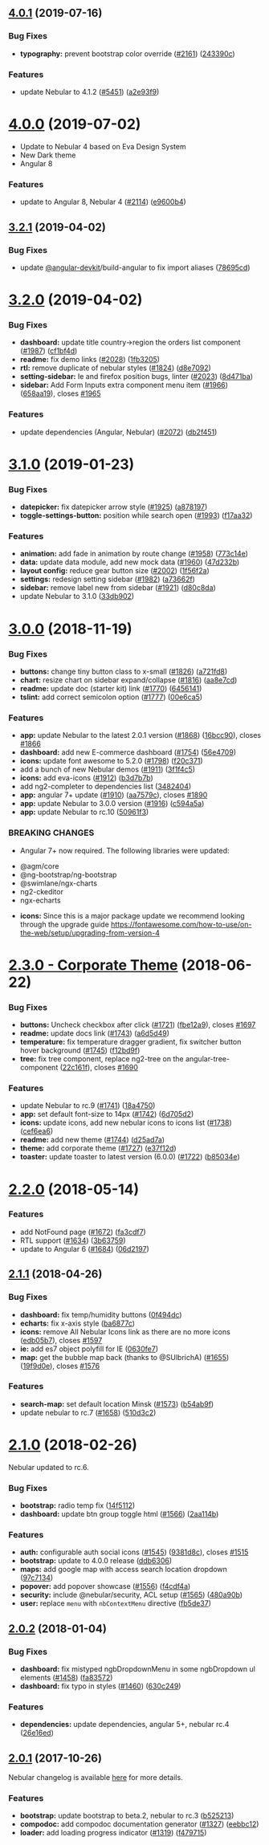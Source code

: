 <a name="4.0.1"></a>
## [4.0.1](https://github.com/akveo/ngx-admin/compare/v4.0.0...v4.0.1) (2019-07-16)


### Bug Fixes

* **typography:** prevent bootstrap color override ([#2161](https://github.com/akveo/ngx-admin/issues/2161)) ([243390c](https://github.com/akveo/ngx-admin/commit/243390c))


### Features

* update Nebular to 4.1.2 ([#5451](https://github.com/akveo/ngx-admin/issues/5451)) ([a2e93f9](https://github.com/akveo/ngx-admin/commit/a2e93f9))



<a name="4.0.0"></a>
# [4.0.0](https://github.com/akveo/ngx-admin/compare/v3.2.0...v4.0.0) (2019-07-02)

- Update to Nebular 4 based on Eva Design System
- New Dark theme
- Angular 8

### Features

* update to Angular 8, Nebular 4 ([#2114](https://github.com/akveo/ngx-admin/issues/2114)) ([e9600b4](https://github.com/akveo/ngx-admin/commit/e9600b4))



<a name="3.2.1"></a>
## [3.2.1](https://github.com/akveo/ngx-admin/compare/v3.2.0...v3.2.1) (2019-04-02)


### Bug Fixes

* update [@angular-devkit](https://github.com/angular-devkit)/build-angular to fix import aliases ([78695cd](https://github.com/akveo/ngx-admin/commit/78695cd))



<a name="3.2.0"></a>
# [3.2.0](https://github.com/akveo/ngx-admin/compare/v3.1.0...v3.2.0) (2019-04-02)


### Bug Fixes

* **dashboard:** update title country->region the orders list component  ([#1987](https://github.com/akveo/ngx-admin/issues/1987)) ([cf1bf4d](https://github.com/akveo/ngx-admin/commit/cf1bf4d))
* **readme:** fix demo links ([#2028](https://github.com/akveo/ngx-admin/issues/2028)) ([1fb3205](https://github.com/akveo/ngx-admin/commit/1fb3205))
* **rtl:** remove duplicate of nebular styles ([#1824](https://github.com/akveo/ngx-admin/issues/1824)) ([d8e7092](https://github.com/akveo/ngx-admin/commit/d8e7092))
* **setting-sidebar:** Ie and firefox position bugs, linter ([#2023](https://github.com/akveo/ngx-admin/issues/2023)) ([8d471ba](https://github.com/akveo/ngx-admin/commit/8d471ba))
* **sidebar:** Add Form Inputs extra component menu item ([#1966](https://github.com/akveo/ngx-admin/issues/1966)) ([658aa19](https://github.com/akveo/ngx-admin/commit/658aa19)), closes [#1965](https://github.com/akveo/ngx-admin/issues/1965)


### Features

* update dependencies (Angular, Nebular) ([#2072](https://github.com/akveo/ngx-admin/issues/2072)) ([db2f451](https://github.com/akveo/ngx-admin/commit/db2f451))



<a name="3.1.0"></a>
# [3.1.0](https://github.com/akveo/ngx-admin/compare/v3.0.0...v3.1.0) (2019-01-23)


### Bug Fixes

* **datepicker:** fix datepicker arrow style ([#1925](https://github.com/akveo/ngx-admin/issues/1925)) ([a878197](https://github.com/akveo/ngx-admin/commit/a878197))
* **toggle-settings-button:** position while search open ([#1993](https://github.com/akveo/ngx-admin/issues/1993)) ([f17aa32](https://github.com/akveo/ngx-admin/commit/f17aa32))


### Features

* **animation:** add fade in animation by route change ([#1958](https://github.com/akveo/ngx-admin/issues/1958)) ([773c14e](https://github.com/akveo/ngx-admin/commit/773c14e))
* **data:** update data module, add new mock data ([#1960](https://github.com/akveo/ngx-admin/issues/1960)) ([47d232b](https://github.com/akveo/ngx-admin/commit/47d232b))
* **layout config:** reduce gear button size ([#2002](https://github.com/akveo/ngx-admin/issues/2002)) ([1f56f2a](https://github.com/akveo/ngx-admin/commit/1f56f2a))
* **settings:** redesign setting sidebar ([#1982](https://github.com/akveo/ngx-admin/issues/1982)) ([a73662f](https://github.com/akveo/ngx-admin/commit/a73662f))
* **sidebar:** remove label new from sidebar ([#1921](https://github.com/akveo/ngx-admin/issues/1921)) ([d80c8da](https://github.com/akveo/ngx-admin/commit/d80c8da))
* update Nebular to 3.1.0 ([33db902](https://github.com/akveo/ngx-admin/commit/33db902))



<a name="3.0.0"></a>
# [3.0.0](https://github.com/akveo/ngx-admin/compare/v2.3.0...v3.0.0) (2018-11-19)


### Bug Fixes

* **buttons:** change tiny button class to x-small ([#1826](https://github.com/akveo/ngx-admin/issues/1826)) ([a721fd8](https://github.com/akveo/ngx-admin/commit/a721fd8))
* **chart:** resize chart on sidebar expand/collapse ([#1816](https://github.com/akveo/ngx-admin/issues/1816)) ([aa8e7cd](https://github.com/akveo/ngx-admin/commit/aa8e7cd))
* **readme:** update doc (starter kit) link ([#1770](https://github.com/akveo/ngx-admin/issues/1770)) ([6456141](https://github.com/akveo/ngx-admin/commit/6456141))
* **tslint:** add correct semicolon option ([#1777](https://github.com/akveo/ngx-admin/issues/1777)) ([00e6ca5](https://github.com/akveo/ngx-admin/commit/00e6ca5))


### Features

* **app:** update Nebular to the latest 2.0.1 version ([#1868](https://github.com/akveo/ngx-admin/issues/1868)) ([16bcc90](https://github.com/akveo/ngx-admin/commit/16bcc90)), closes [#1866](https://github.com/akveo/ngx-admin/issues/1866)
* **dashboard:** add new E-commerce dashboard ([#1754](https://github.com/akveo/ngx-admin/issues/1754)) ([56e4709](https://github.com/akveo/ngx-admin/commit/56e4709))
* **icons:** update font awesome to 5.2.0 ([#1798](https://github.com/akveo/ngx-admin/issues/1798)) ([f20c371](https://github.com/akveo/ngx-admin/commit/f20c371))
* add a bunch of new Nebular demos ([#1911](https://github.com/akveo/ngx-admin/issues/1911)) ([3f1f4c5](https://github.com/akveo/ngx-admin/commit/3f1f4c5))
* **icons:** add eva-icons ([#1912](https://github.com/akveo/ngx-admin/issues/1912)) ([b3d7b7b](https://github.com/akveo/ngx-admin/commit/b3d7b7b))
* add ng2-completer to dependencies list ([3482404](https://github.com/akveo/ngx-admin/commit/3482404))
* **app:** angular 7+ update ([#1910](https://github.com/akveo/ngx-admin/issues/1910)) ([aa7579c](https://github.com/akveo/ngx-admin/commit/aa7579c)), closes [#1890](https://github.com/akveo/ngx-admin/issues/1890)
* **app:** update Nebular to 3.0.0 version ([#1916](https://github.com/akveo/ngx-admin/issues/1916)) ([c594a5a](https://github.com/akveo/ngx-admin/commit/c594a5a))
* **app:** update Nebular to rc.10 ([50961f3](https://github.com/akveo/ngx-admin/commit/50961f3))


### BREAKING CHANGES

* Angular 7+ now required.
The following libraries were updated:
- @agm/core
- @ng-bootstrap/ng-bootstrap
- @swimlane/ngx-charts
- ng2-ckeditor
- ngx-echarts
* **icons:** Since this is a major package update we recommend looking through the upgrade guide https://fontawesome.com/how-to-use/on-the-web/setup/upgrading-from-version-4



<a name="2.3.0"></a>
# [2.3.0 - Corporate Theme](https://github.com/akveo/ngx-admin/compare/v2.2.0...v2.3.0) (2018-06-22)


### Bug Fixes

* **buttons:** Uncheck checkbox after click ([#1721](https://github.com/akveo/ngx-admin/issues/1721)) ([fbe12a9](https://github.com/akveo/ngx-admin/commit/fbe12a9)), closes [#1697](https://github.com/akveo/ngx-admin/issues/1697)
* **readme:** update docs link ([#1743](https://github.com/akveo/ngx-admin/issues/1743)) ([a6d5d49](https://github.com/akveo/ngx-admin/commit/a6d5d49))
* **temperature:** fix temperature dragger gradient, fix switcher button hover background ([#1745](https://github.com/akveo/ngx-admin/issues/1745)) ([f12bd9f](https://github.com/akveo/ngx-admin/commit/f12bd9f))
* **tree:** fix tree component, replace ng2-tree on the angular-tree-component ([22c161f](https://github.com/akveo/ngx-admin/commit/22c161f)), closes [#1690](https://github.com/akveo/ngx-admin/issues/1690)


### Features

* update Nebular to rc.9 ([#1741](https://github.com/akveo/ngx-admin/issues/1741)) ([18a4750](https://github.com/akveo/ngx-admin/commit/18a4750))
* **app:** set default font-size to 14px ([#1742](https://github.com/akveo/ngx-admin/issues/1742)) ([6d705d2](https://github.com/akveo/ngx-admin/commit/6d705d2))
* **icons:** update icons, add new nebular icons to icons list ([#1738](https://github.com/akveo/ngx-admin/issues/1738)) ([cef6ea6](https://github.com/akveo/ngx-admin/commit/cef6ea6))
* **readme:** add new theme ([#1744](https://github.com/akveo/ngx-admin/issues/1744)) ([d25ad7a](https://github.com/akveo/ngx-admin/commit/d25ad7a))
* **theme:** add corporate theme ([#1727](https://github.com/akveo/ngx-admin/issues/1727)) ([e37f12d](https://github.com/akveo/ngx-admin/commit/e37f12d))
* **toaster:** update toaster to latest version (6.0.0) ([#1722](https://github.com/akveo/ngx-admin/issues/1722)) ([b85034e](https://github.com/akveo/ngx-admin/commit/b85034e))



<a name="2.2.0"></a>
# [2.2.0](https://github.com/akveo/ngx-admin/compare/v2.1.1...v2.2.0) (2018-05-14)


### Features

* add NotFound page ([#1672](https://github.com/akveo/ngx-admin/issues/1672)) ([fa3cdf7](https://github.com/akveo/ngx-admin/commit/fa3cdf7))
* RTL support ([#1634](https://github.com/akveo/ngx-admin/issues/1634)) ([3b63759](https://github.com/akveo/ngx-admin/commit/3b63759))
* update to Angular 6 ([#1684](https://github.com/akveo/ngx-admin/issues/1684)) ([06d2197](https://github.com/akveo/ngx-admin/commit/06d2197))



<a name="2.1.1"></a>
## [2.1.1](https://github.com/akveo/ngx-admin/compare/v2.1.0...v2.1.1) (2018-04-26)


### Bug Fixes

* **dashboard:** fix temp/humidity buttons ([0f494dc](https://github.com/akveo/ngx-admin/commit/0f494dc))
* **echarts:** fix x-axis style ([ba6877c](https://github.com/akveo/ngx-admin/commit/ba6877c))
* **icons:** remove All Nebular Icons link as there are no more icons ([edb05b7](https://github.com/akveo/ngx-admin/commit/edb05b7)), closes [#1597](https://github.com/akveo/ngx-admin/issues/1597)
* **ie:** add es7 object polyfill for IE ([0630fe7](https://github.com/akveo/ngx-admin/commit/0630fe7))
* **map:** get the bubble map back (thanks to @SUlbrichA) ([#1655](https://github.com/akveo/ngx-admin/issues/1655)) ([19f9d0e](https://github.com/akveo/ngx-admin/commit/19f9d0e)), closes [#1576](https://github.com/akveo/ngx-admin/issues/1576)


### Features

* **search-map:** set default location Minsk ([#1573](https://github.com/akveo/ngx-admin/issues/1573)) ([b54ab9f](https://github.com/akveo/ngx-admin/commit/b54ab9f))
* update nebular to rc.7 ([#1658](https://github.com/akveo/ngx-admin/issues/1658)) ([510d3c2](https://github.com/akveo/ngx-admin/commit/510d3c2))



<a name="2.1.0"></a>
# [2.1.0](https://github.com/akveo/ngx-admin/compare/v2.0.2...v2.1.0) (2018-02-26)

Nebular updated to rc.6.

### Bug Fixes

* **bootstrap:** radio temp fix ([14f5112](https://github.com/akveo/ngx-admin/commit/14f5112))
* **dashboard:** update btn group toggle html ([#1566](https://github.com/akveo/ngx-admin/issues/1566)) ([2aa114b](https://github.com/akveo/ngx-admin/commit/2aa114b))


### Features

* **auth:** configurable auth social icons ([#1545](https://github.com/akveo/ngx-admin/issues/1545)) ([9381d8c](https://github.com/akveo/ngx-admin/commit/9381d8c)), closes [#1515](https://github.com/akveo/ngx-admin/issues/1515)
* **bootstrap:** update to 4.0.0 release  ([ddb6306](https://github.com/akveo/ngx-admin/commit/ddb6306))
* **maps:** add google map with access search location dropdown ([97c7134](https://github.com/akveo/ngx-admin/commit/97c7134))
* **popover:** add popover showcase ([#1556](https://github.com/akveo/ngx-admin/issues/1556)) ([f4cdf4a](https://github.com/akveo/ngx-admin/commit/f4cdf4a))
* **security:** include @nebular/security, ACL setup ([#1565](https://github.com/akveo/ngx-admin/issues/1565)) ([480a90b](https://github.com/akveo/ngx-admin/commit/480a90b))
* **user:** replace `menu` with `nbContextMenu` directive ([fb5de37](https://github.com/akveo/ngx-admin/commit/fb5de37))



<a name="2.0.2"></a>
## [2.0.2](https://github.com/akveo/ngx-admin/compare/v2.0.1...v2.0.2) (2018-01-04)


### Bug Fixes

* **dashboard:** fix mistyped ngbDropdownMenu in some ngbDropdown ul elements ([#1458](https://github.com/akveo/ngx-admin/issues/1458)) ([fa83572](https://github.com/akveo/ngx-admin/commit/fa83572))
* **dashboard:** fix typo in styles ([#1460](https://github.com/akveo/ngx-admin/issues/1460)) ([630c249](https://github.com/akveo/ngx-admin/commit/630c249))


### Features

* **dependencies:** update dependencies, angular 5+, nebular rc.4 ([26e16ed](https://github.com/akveo/ngx-admin/commit/26e16ed))



<a name="2.0.1"></a>
## [2.0.1](https://github.com/akveo/ngx-admin/compare/v2.0.0...v2.0.1) (2017-10-26)


Nebular changelog is available [here](https://github.com/akveo/nebular/blob/master/CHANGELOG.md#200-rc3-2017-10-26) for more details. 

### Features

* **bootstrap:** update bootstrap to beta.2, nebular to rc.3 ([b525213](https://github.com/akveo/ngx-admin/commit/b525213))
* **compodoc:** add compodoc documentation generator ([#1327](https://github.com/akveo/ngx-admin/issues/1327)) ([eebbc12](https://github.com/akveo/ngx-admin/commit/eebbc12))
* **loader:** add loading progress indicator ([#1319](https://github.com/akveo/ngx-admin/issues/1319)) ([f479715](https://github.com/akveo/ngx-admin/commit/f479715))



